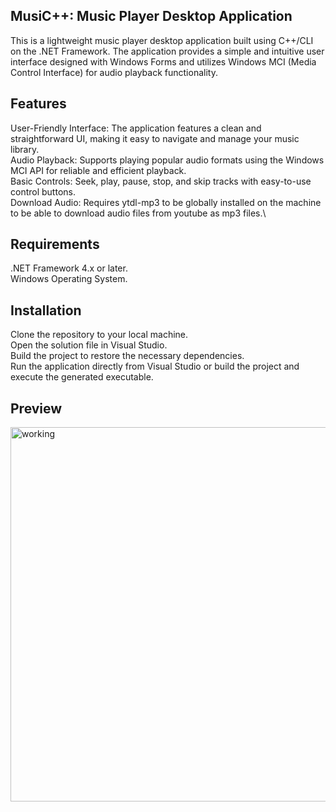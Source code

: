 ## MusiC++: Music Player Desktop Application
This is a lightweight music player desktop application built using C++/CLI on the .NET Framework. The application provides a simple and intuitive user interface designed with Windows Forms and utilizes Windows MCI (Media Control Interface) for audio playback functionality.

## Features
User-Friendly Interface: The application features a clean and straightforward UI, making it easy to navigate and manage your music library.\
Audio Playback: Supports playing popular audio formats using the Windows MCI API for reliable and efficient playback.\
Basic Controls: Seek, play, pause, stop, and skip tracks with easy-to-use control buttons.\
Download Audio: Requires ytdl-mp3 to be globally installed on the machine to be able to download audio files from youtube as mp3 files.\

## Requirements
.NET Framework 4.x or later.\
Windows Operating System.

## Installation
Clone the repository to your local machine.\
Open the solution file in Visual Studio.\
Build the project to restore the necessary dependencies.\
Run the application directly from Visual Studio or build the project and execute the generated executable.

## Preview
<img width="599" alt="working" src="https://github.com/user-attachments/assets/7efa39f3-888d-4242-b9b8-3e7ec2d56043">

